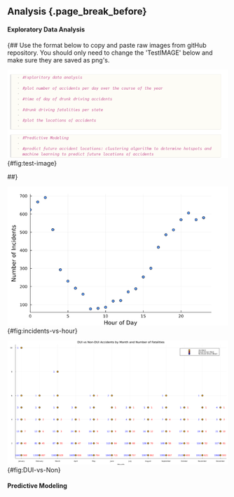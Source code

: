 ## Analysis {.page_break_before}

#### Exploratory Data Analysis
{##
  Use the format below to copy and paste raw images from gitHub repository. You should only need to change the 'TestIMAGE' below and make sure they are saved as png's. 


![Test Image](https://raw.githubusercontent.com/uiceds/project-team-front-row/main/content/images/TestIMAGE.png "Test Image"){#fig:test-image}

##}

![Incidents vs Hour of Day](https://raw.githubusercontent.com/uiceds/project-team-front-row/main/content/images/IncidentsVSHour.png "Incidents vs Hour of Day"){#fig:incidents-vs-hour}

![DUI vs Non-DUI Accidents by Month and Fatalities](https://raw.githubusercontent.com/uiceds/project-team-front-row/main/content/images/DUIvsNon.svg?sanitize=true "DUI vs Non-DUI Accidents by Month and Fatalities"){#fig:DUI-vs-Non}

#### Predictive Modeling



